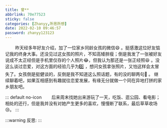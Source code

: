 ```yaml
---
title: 曾**
abbrlink: 70e77523
sticky: false
categories: [Zhanyy,所思所想]
date: 2022-02-10 09:46:57
password: zhanyy123123
---
```


​	&emsp;&emsp;昨天经多年好友介绍，加了一位家乡同龄女孩的微信:smile: 。挺感激这位好友惦记我的终身大事。还没见过这女孩的照片，不知高矮胖瘦；倒是我发了一张被好友说成不太正经但是手机里仅存的个人照片:joy:，但我认为那还是一张正经照:laughing: 。没这么谈过恋爱，对这方面的经验几乎为:zero: ，想问女孩拿张照片，又怕这样会太冒失了。女孩倒是挺健谈的，反倒是我不知道这么照话题，有的没的聊两句:clown_face: 。 继续聊着吧，如果互相感到有趣就往恋爱发展，有缘无分就做一个同在异地打拼的家乡朋友吧。

::: default no-icon
&emsp;&emsp;后来周末找她出来游玩了一天，吃饭、逛公园、看电影；相处的还行，但是我并没有对她产生更多的喜欢，慢慢断了联系，最后草草收场:cry:。
:::

:::warning
反思: 
:::